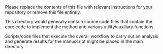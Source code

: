 Please replace the contents of this file with relevant instructions for your repository or remove this file entirely.

This directory would generally contain source code files that contain the core code to implement the method and various utility/auxiliary functions.

Scripts/code files that execute the overall workflow to carry out an analysis and generate results for the manuscript might be placed in the main directory.
